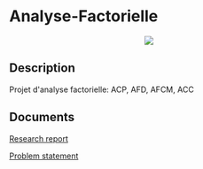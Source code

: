 # Analyse-Factorielle

<p align="center">
  <img src="https://camo.githubusercontent.com/dcd678740a6e437e733ecf7312b57b5b67a696b4/687474703a2f2f7777772e6d6c2e756e692d736161726c616e642e64652f636f64652f70537065637472616c436c7573746572696e672f696d616765732f636c7573746572735f3137625f6e6f7469746c65322e706e67"/>
</p>

## Description
Projet d'analyse factorielle: ACP, AFD, AFCM, ACC

## Documents
[Research report](https://github.com/satacroteam/Analyse-Factorielle/blob/master/Projet_Analyse_Factorielle.pdf)

[Problem statement](https://github.com/satacroteam/Analyse-Factorielle/blob/master/Enonce.pdf)
